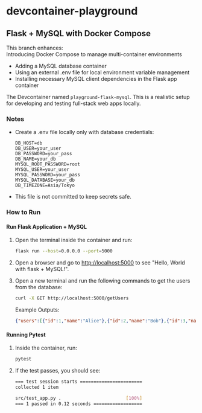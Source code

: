 # devcontainer-playground

## Flask + MySQL with Docker Compose

This branch enhances:  
Introducing Docker Compose to manage multi-container environments

- Adding a MySQL database container
- Using an external .env file for local environment variable management
- Installing necessary MySQL client dependencies in the Flask app container

The Devcontainer named `playground-flask-mysql`.
This is a realistic setup for developing and testing full-stack web apps locally.

### Notes

- Create a .env file locally only with database credentials:

    ```env
    DB_HOST=db
    DB_USER=your_user
    DB_PASSWORD=your_pass
    DB_NAME=your_db
    MYSQL_ROOT_PASSWORD=root
    MYSQL_USER=your_user
    MYSQL_PASSWORD=your_pass
    MYSQL_DATABASE=your_db
    DB_TIMEZONE=Asia/Tokyo
    ```
- This file is not committed to keep secrets safe.

### How to Run

#### Run Flask Application + MySQL

1. Open the terminal inside the container and run:
    ```bash
    flask run --host=0.0.0.0 --port=5000
    ```

2. Open a browser and go to [http://localhost:5000](http://localhost:5000) to see "Hello, World with flask + MySQL!".

3. Open a new terminal and run the following commands to get the users from the database:
    ```bash
    curl -X GET http://localhost:5000/getUsers
    ```

    Example Outputs:
    ```json
    {"users":[{"id":1,"name":"Alice"},{"id":2,"name":"Bob"},{"id":3,"name":"Charlie"}]}
    ```

#### Running Pytest

1. Inside the container, run:
    ```bash
    pytest
    ```

2. If the test passes, you should see:
    ```bash
    === test session starts =======================
    collected 1 item

    src/test_app.py .                        [100%]
    === 1 passed in 0.12 seconds ==================
    ```